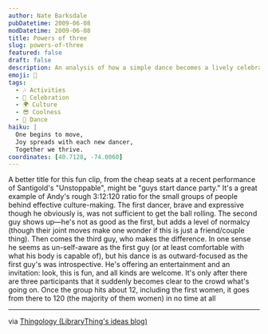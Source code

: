 ```yaml
---
author: Nate Barksdale
pubDatetime: 2009-06-08
modDatetime: 2009-06-08
title: Powers of three
slug: powers-of-three
featured: false
draft: false
description: An analysis of how a simple dance becomes a lively celebration through group dynamics.
emoji: 🕺
tags:
  - 🎶 Activities
  - 🎉 Celebration
  - 🌍 Culture
  - 😎 Coolness
  - 💃 Dance
haiku: |
  One begins to move,  
  Joy spreads with each new dancer,  
  Together we thrive.
coordinates: [40.7128, -74.0060]
---
```


A better title for this fun clip, from the cheap seats at a recent performance of Santigold's "Unstoppable", might be "guys start dance party." It's a great example of Andy's rough 3:12:120 ratio for the small groups of people behind effective culture-making. The first dancer, brave and expressive though he obviously is, was not sufficient to get the ball rolling. The second guy shows up—he's not as good as the first, but adds a level of normalcy (though their joint moves make one wonder if this is just a friend/couple thing). Then comes the third guy, who makes the difference. In one sense he seems as un-self-aware as the first guy (or at least comfortable with what his body is capable of), but his dance is as outward-focused as the first guy's was introspective. He's offering an entertainment and an invitation: look, this is fun, and all kinds are welcome. It's only after there are three participants that it suddenly becomes clear to the crowd what's going on. Once the group hits about 12, including the first women, it goes from there to 120 (the majority of them women) in no time at all

---

via [Thingology (LibraryThing's ideas blog)](http://web.archive.org/web/20091223052428/http://www.librarything.com:80/thingology/2009/06/how-to-start-dance-party.php)
